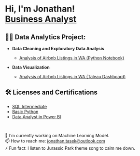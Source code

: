 <h1>Hi, I'm Jonathan! <br/><a href="https://www.linkedin.com/in/jonathantasek/">Business Analyst</a>

<h2>👨‍💻 Data Analytics Project:</h2>

- <b>Data Cleaning and Exploratory Data Analysis </b>
  - [Analysis of Airbnb Listings in WA (Python Notebook)](https://github.com/jedwardtsk/Airbnb-Listing-in-WA)

- <b>Data Visualization </b>
  - [Analysis of Airbnb Listings in WA (Taleau Dashboard)](https://public.tableau.com/app/profile/jonathan.edward.tasek/viz/Visualization_17297699900980/MainDashboard?publish=yes)

 <h2>🛠️ Licenses and Certifications</h2>
   
 - [SQL Intermediate](https://www.hackerrank.com/certificates/iframe/cf1b61987526)
 - [Basic Python](https://www.hackerrank.com/certificates/iframe/319b56995dac)
 - [Data Analyst in Power BI](https://www.datacamp.com/statement-of-accomplishment/track/fd22c98fc4dbbe0ddd846840007125817401b6c2?raw=1)
  
<br>

🔭 I’m currently working on Machine Learning Model.<br>
📫 How to reach me: jonathan.tasek@outlook.com <br>
⚡ Fun fact: I listen to Jurassic Park theme song to calm me down.

<!--
